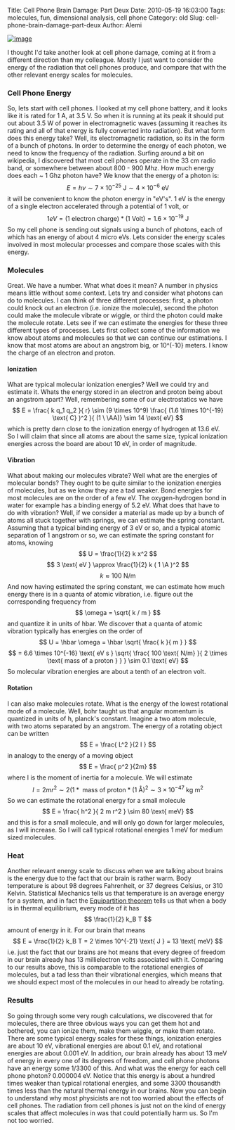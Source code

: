 Title: Cell Phone Brain Damage: Part Deux
Date: 2010-05-19 16:03:00
Tags: molecules, fun, dimensional analysis, cell phone
Category: old
Slug: cell-phone-brain-damage-part-deux
Author: Alemi


[![image](http://3.bp.blogspot.com/_YOjDhtygcuA/S_RDhF0ciII/AAAAAAAAAKg/XexPpWRmpg4/s320/cell-phone-21.jpg)](http://3.bp.blogspot.com/_YOjDhtygcuA/S_RDhF0ciII/AAAAAAAAAKg/XexPpWRmpg4/s1600/cell-phone-21.jpg)

I thought I'd take another look at cell phone damage, coming at it from
a different direction than my colleague. Mostly I just want to consider
the energy of the radiation that cell phones produce, and compare that
with the other relevant energy scales for molecules.

### Cell Phone Energy

So, lets start with cell phones. I looked at my cell phone battery, and
it looks like it is rated for 1 A, at 3.5 V. So when it is running at
its peak it should put out about 3.5 W of power in electromagnetic waves
(assuming it reaches its rating and all of that energy is fully
converted into radiation). But what form does this energy take? Well,
its electromagnetic radiation, so its in the form of a bunch of photons.
In order to determine the energy of each photon, we need to know the
frequency of the radiation. Surfing around a bit on wikipedia, I
discovered that most cell phones operate in the 33 cm radio band, or
somewhere between about 800 - 900 Mhz. How much energy does each \~ 1
Ghz photon have? We know that the energy of a photon is: $$ E = h \nu
\sim 7 \times 10^{-25} \text{ J} \sim 4 \times 10^{-6} \text{
eV} $$ it will be convenient to know the photon energy in "eV's". 1 eV
is the energy of a single electron accelerated through a potential of 1
volt, or $$ 1 eV = (1 \text{ electron charge} ) * ( 1 \text{ Volt} )
= 1.6 \times 10^{-19} \text{ J} $$ So my cell phone is sending out
signals using a bunch of photons, each of which has an energy of about 4
micro eVs. Lets consider the energy scales involved in most molecular
processes and compare those scales with this energy.

### Molecules

Great. We have a number. What what does it mean? A number in physics
means little without some context. Lets try and consider what photons
can do to molecules. I can think of three different processes: first, a
photon could knock out an electron (i.e. ionize the molecule), second
the photon could make the molecule vibrate or wiggle, or third the
photon could make the molecule rotate. Lets see if we can estimate the
energies for these three different types of processes. Lets first
collect some of the information we know about atoms and molecules so
that we can continue our estimations. I know that most atoms are about
an angstrom big, or 10^(-10} meters. I know the charge of an electron
and proton.

#### Ionization

What are typical molecular ionization energies? Well we could try and
estimate it. Whats the energy stored in an electron and proton being
about an angstrom apart? Well, remembering some of our electrostatics we
have $$ E = \frac{ k q_1 q_2 }{ r} \sim (9 \times 10^9) \frac{
(1.6 \times 10^{-19} \text{ C} )^2 }{ (1 \ \AA)} \sim 14 \text{
eV} $$ which is pretty darn close to the ionization energy of hydrogen
at 13.6 eV. So I will claim that since all atoms are about the same
size, typical ionization energies across the board are about 10 eV, in
order of magnitude.

#### Vibration

What about making our molecules vibrate? Well what are the energies of
molecular bonds? They ought to be quite similar to the ionization
energies of molecules, but as we know they are a tad weaker. Bond
energies for most molecules are on the order of a few eV. The
oxygen-hydrogen bond in water for example has a binding energy of 5.2
eV. What does that have to do with vibration? Well, if we consider a
material as made up by a bunch of atoms all stuck together with springs,
we can estimate the spring constant. Assuming that a typical binding
energy of 3 eV or so, and a typical atomic separation of 1 angstrom or
so, we can estimate the spring constant for atoms, knowing $$ U =
\frac{1}{2} k x^2 $$ $$ 3 \text{ eV } \approx \frac{1}{2} k ( 1 \A
)^2 $$ $$ k \approx 100 \text{ N/m} $$ And now having estimated the
spring constant, we can estimate how much energy there is in a quanta of
atomic vibration, i.e. figure out the corresponding frequency from $$
\omega = \sqrt{ k / m } $$ and quantize it in units of hbar. We
discover that a quanta of atomic vibration typically has energies on the
order of $$ U = \hbar \omega = \hbar \sqrt{ \frac{ k }{ m } } $$ $$
= 6.6 \times 10^{-16} \text{ eV s } \sqrt{ \frac{ 100 \text{ N/m}
}{ 2 \times \text{ mass of a proton } } } \sim 0.1 \text{ eV} $$ So
molecular vibration energies are about a tenth of an electron volt.

#### Rotation

I can also make molecules rotate. What is the energy of the lowest
rotational mode of a molecule. Well, bohr taught us that angular
momentum is quantized in units of h, planck's constant. Imagine a two
atom molecule, with two atoms separated by an angstrom. The energy of a
rotating object can be written $$ E = \frac{ L^2 }{2 I } $$ in analogy
to the energy of a moving object $$ E = \frac{ p^2 }{2m} $$ where I is
the moment of inertia for a molecule. We will estimate $$ I = 2 m r^2
\sim 2 (1 * \text{ mass of proton} * ( 1 \text{ \AA} )^2 \sim 3
\times 10^{-47} \text{ kg m}^2 $$ So we can estimate the rotational
energy for a small molecule $$ E = \frac{ h^2 }{ 2 m r^2 } \sim 80
\text{ meV} $$ and this is for a small molecule, and will only go down
for larger molecules, as I will increase. So I will call typical
rotational energies 1 meV for medium sized molecules.

### Heat

Another relevant energy scale to discuss when we are talking about
brains is the energy due to the fact that our brain is rather warm. Body
temperature is about 98 degrees Fahrenheit, or 37 degrees Celsius, or
310 Kelvin. Statistical Mechanics tells us that temperature is an
average energy for a system, and in fact the [Equipartition
theorem](http://en.wikipedia.org/wiki/Equipartition_theorem) tells us
that when a body is in thermal equilibrium, every mode of it has $$
\frac{1}{2} k_B T $$ amount of energy in it. For our brain that means
$$ E = \frac{1}{2} k_B T = 2 \times 10^{-21} \text{ J } = 13
\text{ meV} $$ i.e. just the fact that our brains are hot means that
every degree of freedom in our brain already has 13 millielectron volts
associated with it. Comparing to our results above, this is comparable
to the rotational energies of molecules, but a tad less than their
vibrational energies, which means that we should expect most of the
molecules in our head to already be rotating.

### Results

So going through some very rough calculations, we discovered that for
molecules, there are three obvious ways you can get them hot and
bothered, you can ionize them, make them wiggle, or make them rotate.
There are some typical energy scales for these things, ionization
energies are about 10 eV, vibrational energies are about 0.1 eV, and
rotational energies are about 0.001 eV. In addition, our brain already
has about 13 meV of energy in every one of its degrees of freedom, and
cell phone photons have an energy some 1/3300 of this. And what was the
energy for each cell phone photon? 0.000004 eV. Notice that this energy
is about a hundred times weaker than typical rotational energies, and
some 3300 thousandth times less than the natural thermal energy in our
brains. Now you can begin to understand why most physicists are not too
worried about the effects of cell phones. The radiation from cell phones
is just not on the kind of energy scales that affect molecules in was
that could potentially harm us. So I'm not too worried.
